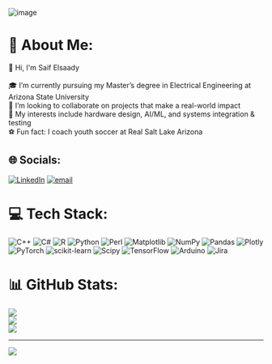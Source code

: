 ![image](https://github.com/user-attachments/assets/c4c4b784-cea9-4c6c-91b7-e92453a95ba2)



# 💫 About Me:
👋 Hi, I'm Saif Elsaady<br><br>🎓 I’m currently pursuing my Master’s degree in Electrical Engineering at Arizona State University<br>🤝 I’m looking to collaborate on projects that make a real-world impact<br>🧠 My interests include hardware design, AI/ML, and systems integration & testing<br>⚽ Fun fact: I coach youth soccer at Real Salt Lake Arizona


## 🌐 Socials:
[![LinkedIn](https://img.shields.io/badge/LinkedIn-%230077B5.svg?logo=linkedin&logoColor=white)](https://linkedin.com/in/saif-s-elsaady-78091425a) [![email](https://img.shields.io/badge/Email-D14836?logo=gmail&logoColor=white)](mailto:selsaady27@gmail.com) 

# 💻 Tech Stack:
![C++](https://img.shields.io/badge/c++-%2300599C.svg?style=for-the-badge&logo=c%2B%2B&logoColor=white) ![C#](https://img.shields.io/badge/c%23-%23239120.svg?style=for-the-badge&logo=csharp&logoColor=white) ![R](https://img.shields.io/badge/r-%23276DC3.svg?style=for-the-badge&logo=r&logoColor=white) ![Python](https://img.shields.io/badge/python-3670A0?style=for-the-badge&logo=python&logoColor=ffdd54) ![Perl](https://img.shields.io/badge/perl-%2339457E.svg?style=for-the-badge&logo=perl&logoColor=white) ![Matplotlib](https://img.shields.io/badge/Matplotlib-%23ffffff.svg?style=for-the-badge&logo=Matplotlib&logoColor=black) ![NumPy](https://img.shields.io/badge/numpy-%23013243.svg?style=for-the-badge&logo=numpy&logoColor=white) ![Pandas](https://img.shields.io/badge/pandas-%23150458.svg?style=for-the-badge&logo=pandas&logoColor=white) ![Plotly](https://img.shields.io/badge/Plotly-%233F4F75.svg?style=for-the-badge&logo=plotly&logoColor=white) ![PyTorch](https://img.shields.io/badge/PyTorch-%23EE4C2C.svg?style=for-the-badge&logo=PyTorch&logoColor=white) ![scikit-learn](https://img.shields.io/badge/scikit--learn-%23F7931E.svg?style=for-the-badge&logo=scikit-learn&logoColor=white) ![Scipy](https://img.shields.io/badge/SciPy-%230C55A5.svg?style=for-the-badge&logo=scipy&logoColor=%white) ![TensorFlow](https://img.shields.io/badge/TensorFlow-%23FF6F00.svg?style=for-the-badge&logo=TensorFlow&logoColor=white) ![Arduino](https://img.shields.io/badge/-Arduino-00979D?style=for-the-badge&logo=Arduino&logoColor=white) ![Jira](https://img.shields.io/badge/jira-%230A0FFF.svg?style=for-the-badge&logo=jira&logoColor=white)
# 📊 GitHub Stats:
![](https://github-readme-stats.vercel.app/api?username=selsaady1&theme=dark&hide_border=false&include_all_commits=false&count_private=false)<br/>
![](https://nirzak-streak-stats.vercel.app/?user=selsaady1&theme=dark&hide_border=false)<br/>
![](https://github-readme-stats.vercel.app/api/top-langs/?username=selsaady1&theme=dark&hide_border=false&include_all_commits=false&count_private=false&layout=compact)

---
[![](https://visitcount.itsvg.in/api?id=selsaady1&icon=0&color=3)](https://visitcount.itsvg.in)

<!-- Proudly created with GPRM ( https://gprm.itsvg.in ) -->
